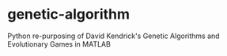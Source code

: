 genetic-algorithm
=================

Python re-purposing of David Kendrick's Genetic Algorithms and Evolutionary Games in MATLAB
